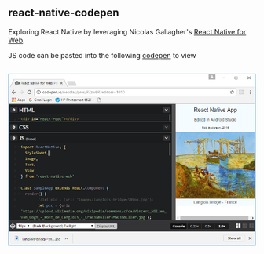 ## react-native-codepen

Exploring React Native by leveraging Nicolas Gallagher's [React Native for Web][react-native-web-url].

JS code can be pasted into the following [codepen][react-native-web-codepen-url] to view


##

![alt text][codepen-view]

[react-native-web-url]: https://github.com/necolas/react-native-web
[react-native-web-codepen-url]: http://codepen.io/necolas/pen/PZzwBR
[codepen-view]: https://github.com/anderson2/react-native-codepen/blob/master/images/codepen-view.png "Sample View"

